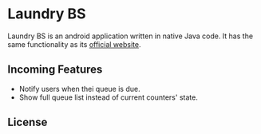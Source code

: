 # Laundry BS

Laundry BS is an android application written in native Java code. It has the same functionality as its [official website](http://web.binus.ac.id/binussquare/LaundryQueue/DropInQueue.aspx).


## Incoming Features

- Notify users when thei queue is due.
- Show full queue list instead of current counters' state.


## License
